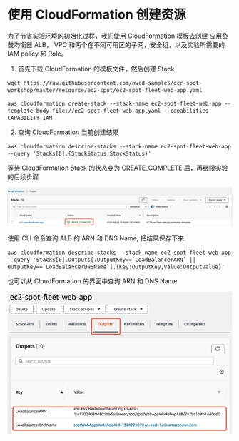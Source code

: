 # 使用 CloudFormation 创建资源

为了节省实验环境的初始化过程，我们使用 CloudFormation 模板去创建 应用负载均衡器 ALB， VPC 和两个在不同可用区的子网，安全组，以及实验所需要的 IAM policy 和 Role。

1. 首先下载 CloudFormation 的模板文件，然后创建 Stack

```
wget https://raw.githubusercontent.com/nwcd-samples/gcr-spot-workshop/master/resource/ec2-spot/ec2-spot-fleet-web-app.yaml
```

```	
aws cloudformation create-stack --stack-name ec2-spot-fleet-web-app --template-body file://ec2-spot-fleet-web-app.yaml --capabilities CAPABILITY_IAM
```

2. 查询 CloudFormation 当前创建结果

```
aws cloudformation describe-stacks --stack-name ec2-spot-fleet-web-app --query 'Stacks[0].{StackStatus:StackStatus}'
```

等待 CloudFormation Stack 的状态变为 CREATE_COMPLETE 后，再继续实验的后续步骤
	
![](../image/ec2-spot/cloudFormation.jpeg)
	
	
使用 CLI 命令查询 ALB 的 ARN 和 DNS Name, 把结果保存下来
	
```
aws cloudformation describe-stacks --stack-name ec2-spot-fleet-web-app --query 'Stacks[0].Outputs[?OutputKey==`LoadBalancerARN` || OutputKey==`LoadBalancerDNSName`].{Key:OutputKey,Value:OutputValue}' 
```
	
也可以从 CloudFormation 的界面中查询 ARN 和 DNS Name
	
![](../image/ec2-spot/cfOutput.jpeg)

